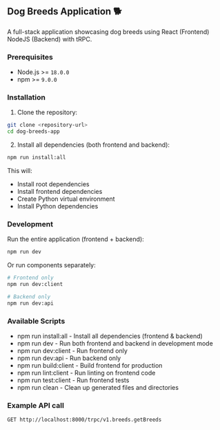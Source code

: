 ## Dog Breeds Application 🐕

A full-stack application showcasing dog breeds using React (Frontend) NodeJS (Backend) with tRPC.

### Prerequisites

- Node.js >= `18.0.0`
- npm >= `9.0.0`

### Installation

1. Clone the repository:

```Bash
git clone <repository-url>
cd dog-breeds-app
```

2. Install all dependencies (both frontend and backend):

```Bash
npm run install:all
```

This will:

- Install root dependencies
- Install frontend dependencies
- Create Python virtual environment
- Install Python dependencies

### Development

Run the entire application (frontend + backend):

```Bash
npm run dev
```

Or run components separately:

```Bash
# Frontend only
npm run dev:client

# Backend only
npm run dev:api
```

### Available Scripts

- npm run install:all - Install all dependencies (frontend & backend)
- npm run dev - Run both frontend and backend in development mode
- npm run dev:client - Run frontend only
- npm run dev:api - Run backend only
- npm run build:client - Build frontend for production
- npm run lint:client - Run linting on frontend code
- npm run test:client - Run frontend tests
- npm run clean - Clean up generated files and directories

### Example API call

```
GET http://localhost:8000/trpc/v1.breeds.getBreeds
```

